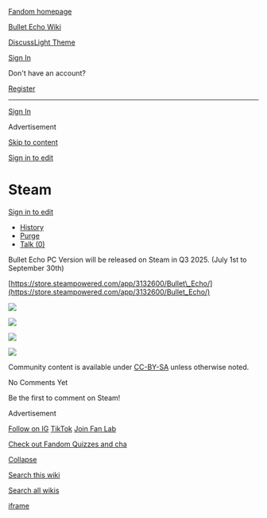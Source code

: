 [Fandom homepage](https://www.fandom.com/)

[Bullet Echo Wiki](https://bullet-echo.fandom.com/)

[Discuss](https://bullet-echo.fandom.com/f "Discuss")[Light Theme](https://bullet-echo.fandom.com/wiki/Steam# "Light Theme")

[Sign In](https://auth.fandom.com/signin?source=mw&redirect=https%3A%2F%2Fbullet-echo.fandom.com%2Fwiki%2FSteam)

Don't have an account?

[Register](https://auth.fandom.com/register?source=mw&redirect=https%3A%2F%2Fbullet-echo.fandom.com%2Fwiki%2FSteam)

* * *

[Sign In](https://auth.fandom.com/signin?source=mw&redirect=https%3A%2F%2Fbullet-echo.fandom.com%2Fwiki%2FSteam)

Advertisement

[Skip to content](https://bullet-echo.fandom.com/wiki/Steam#page-header)

[Sign in to edit](https://auth.fandom.com/signin?redirect=https%3A%2F%2Fbullet-echo.fandom.com%2Fwiki%2FSteam%3Fveaction%3Dedit&uselang=en)

# Steam

[Sign in to edit](https://auth.fandom.com/signin?redirect=https%3A%2F%2Fbullet-echo.fandom.com%2Fwiki%2FSteam%3Fveaction%3Dedit&uselang=en)

- [History](https://bullet-echo.fandom.com/wiki/Steam?action=history)
- [Purge](https://bullet-echo.fandom.com/wiki/Steam?action=purge)
- [Talk (0)](https://bullet-echo.fandom.com/wiki/Talk:Steam?action=edit&redlink=1)

Bullet Echo PC Version will be released on Steam in Q3 2025. (July 1st to September 30th)

[https://store.steampowered.com/app/3132600/Bullet\_Echo/](https://store.steampowered.com/app/3132600/Bullet_Echo/)

[![](https://static.wikia.nocookie.net/bullet-echo/images/6/67/Stb1.png/revision/latest/scale-to-width-down/185?cb=20241021005149)](https://bullet-echo.fandom.com/wiki/File:Stb1.png "Stb1.png (79 KB)")

[![](https://static.wikia.nocookie.net/bullet-echo/images/4/49/Stb2.jpg/revision/latest/scale-to-width-down/83?cb=20241021005152)](https://bullet-echo.fandom.com/wiki/File:Stb2.jpg "Stb2.jpg (798 KB)")

[![](https://static.wikia.nocookie.net/bullet-echo/images/f/f0/Stb3.jpg/revision/latest/scale-to-width-down/83?cb=20241021005152)](https://bullet-echo.fandom.com/wiki/File:Stb3.jpg "Stb3.jpg (586 KB)")

[![](https://static.wikia.nocookie.net/bullet-echo/images/3/31/Stb4.jpg/revision/latest/scale-to-width-down/83?cb=20241021005152)](https://bullet-echo.fandom.com/wiki/File:Stb4.jpg "Stb4.jpg (441 KB)")

Community content is available under [CC-BY-SA](https://www.fandom.com/licensing) unless otherwise noted.

No Comments Yet

Be the first to comment on Steam!

Advertisement

[Follow on IG](https://bit.ly/FandomIG) [TikTok](https://bit.ly/TikTokFandom) [Join Fan Lab](https://bit.ly/FanLabWikiBar)

[Check out Fandom Quizzes and cha](https://bit.ly/WBTrivia2)

[Collapse](https://bullet-echo.fandom.com/wiki/Steam# "Collapse")

[Search this wiki](https://bullet-echo.fandom.com/wiki/Special:Search?scope=internal&query=&h=1&isFromHighlightActions=on)

[Search all wikis](https://bullet-echo.fandom.com/wiki/Special:Search?scope=cross-wiki&query=&h=1&isFromHighlightActions=on)

[iframe](https://www.fandom.com/silver-surfer.html)